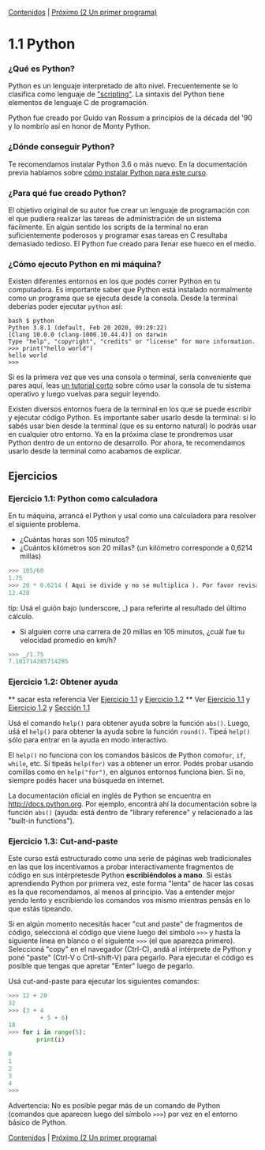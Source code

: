 [Contenidos](../Contenidos.md) \| [Próximo (2 Un primer programa)](02_Hello_world.md)

# 1.1 Python

### ¿Qué es Python?

Python es un lenguaje interpretado de alto nivel. Frecuentemente se lo clasifica como lenguaje de ["scripting"](https://es.wikipedia.org/wiki/Script). La sintaxis del Python tiene elementos de lenguaje C de programación.

Python fue creado por Guido van Rossum a principios de la década del '90 y lo nombrío así en honor de  Monty Python.

### ¿Dónde conseguir Python?

Te recomendamos instalar Python 3.6 o más nuevo. En la documentación previa  hablamos sobre [cómo instalar Python para este curso](../../Notas/Instalacion.md).

### ¿Para qué fue creado Python?

El objetivo original de su autor fue crear un lenguaje de programación con el que pudiera realizar las tareas de administración de un sistema fácilmente. En algún sentido los scripts de la terminal no eran suficientemente poderosos y programar esas tareas en C resultaba demasiado tedioso. El Python fue creado para llenar ese hueco en el medio.

### ¿Cómo ejecuto Python en mi máquina?

Existen diferentes entornos en los que podés correr Python en tu computadora. Es importante saber que Python está instalado normalmente como un programa que se ejecuta desde la consola. Desde la terminal deberías poder ejecutar `python` así:

```
bash $ python
Python 3.8.1 (default, Feb 20 2020, 09:29:22)
[Clang 10.0.0 (clang-1000.10.44.4)] on darwin
Type "help", "copyright", "credits" or "license" for more information.
>>> print("hello world")
hello world
>>>
```

Si es la primera vez que ves una consola o terminal, sería conveniente que pares aquí, leas [un tutorial corto](https://tutorial.djangogirls.org/es/intro_to_command_line/) sobre cómo usar la consola de tu sistema operativo y luego vuelvas para seguir leyendo.

Existen diversos entornos fuera de la terminal en los que se puede escribir y ejecutar código Python. Es importante saber usarlo desde la terminal: si lo sabés usar bien desde la terminal (que es su entorno natural) lo podrás usar en cualquier otro entorno. Ya en la próxima clase te prondremos usar Python dentro de un entorno de desarrollo. Por ahora, te recomendamos usarlo desde la terminal como acabamos de explicar.

## Ejercicios

### Ejercicio 1.1: Python como  calculadora
En tu máquina, arrancá el Python y usal como una calculadora para resolver el siguiente problema.

* ¿Cuántas horas son 105 minutos?
* ¿Cuántos kilómetros son 20 millas? (un kilómetro corresponde a 0,6214 millas)



```python
>>> 105/60
1.75
>>> 20 * 0.6214 ( Aqui se divide y no se multiplica ). Por favor revisar esto !!!
12.428
```

tip: Usá el guión bajo (underscore, \_) para referirte al resultado del último cálculo.

* Si alguien corre una carrera de 20 millas en 105 minutos, ¿cuál fue tu velocidad promedio en km/h?

```python
>>> _/1.75
7.101714285714285
```

### Ejercicio 1.2: Obtener ayuda
** sacar esta referencia Ver [Ejercicio 1.1](../01_Introduccion/01_Python.md#ejercicio-11-python-como-calculadora) y  [Ejercicio 1.2](../01_Introduccion/01_Python.md#ejercicio-12-obtener-ayuda) **
Ver [Ejercicio 1.1](../01_Introduccion/01_Python.md#ejercicio-11-python-como-calculadora) y  [Ejercicio 1.2](../01_Introduccion/01_Python.md#ejercicio-12-obtener-ayuda) y [Sección 1.1](../01_Introduccion/01_Python.md#dónde-conseguir-python)


Usá el comando `help()` para obtener ayuda sobre la función  `abs()`. Luego, uśá el `help()` para obtener la ayuda sobre la función `round()`. Tipeá `help()` sólo para entrar en la ayuda en modo  interactivo.

El `help()` no funciona con los comandos básicos de Python como`for`, `if`, `while`, etc. Si tipeás `help(for)` vas a obtener un error. Podés probar usando comillas como en  `help("for")`, en algunos entornos funciona bien. Si no, siempre podés hacer una búsqueda en internet. 

La documentación oficial en inglés de Python se encuentra en <http://docs.python.org>. Por ejemplo, encontrá ahí la documentación sobre la función `abs()` (ayuda: está dentro de "library reference" y relacionado a las "built-in functions").

### Ejercicio 1.3: Cut-and-paste
Este curso está estructurado como una serie de páginas web tradicionales en las que los incentivamos a probar interactivamente fragmentos de código en sus intérpretesde Python **escribiéndolos a mano**. Si estás aprendiendo Python por primera vez, este forma "lenta" de hacer las cosas es la que recomendamos, al menos al principio. Vas a entender mejor yendo lento y escribiendo los comandos vos mismo mientras pensás en lo que estás tipeando.

Si en algún momento necesitás hacer "cut and paste" de fragmentos de código, seleccioná el código que viene luego del símbolo `>>>` y hasta la siguiente linea en blanco o el siguiente `>>>` (el que aparezca primero). Seleccioná "copy" en el navegador (Ctrl-C), andá al intérprete de Python y poné "paste" (Ctrl-V o Crtl-shift-V) para pegarlo. Para ejecutar el código es posible que tengas que apretar "Enter" luego de pegarlo.

Usá cut-and-paste para ejecutar los siguientes comandos:

```python
>>> 12 + 20
32
>>> (3 + 4
         + 5 + 6)
18
>>> for i in range(5):
        print(i)

0
1
2
3
4
>>>
```

Advertencia: No es posible pegar más de un comando de Python (comandos que aparecen luego del símbolo `>>>`) por vez en el entorno básico de Python.



[Contenidos](../Contenidos.md) \| [Próximo (2 Un primer programa)](02_Hello_world.md)


